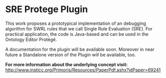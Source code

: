 # SRE Protege Plugin
This work proposes a prototypical implementation of an debugging algorithm for SWRL rules that we call Single Rule Evaluation (SRE).
For practical application, the code is Java-based and can be used in the Ontology Editor Protégé.

A documentation for the plugin will be available soon. Moreover in near future a Standalone version of the Plugin will be available, too.

**For more information about the underlying concept visit:** http://www.insticc.org/Primoris/Resources/PaperPdf.ashx?idPaper=69241
